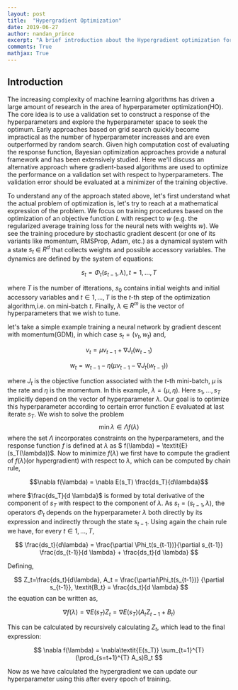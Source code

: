 ```yaml
---
layout: post
title:  "Hypergradient Optimization"
date: 2019-06-27
author: nandan_prince
excerpt: "A brief introduction about the Hypergradient optimization for Hyperparameter optimization. It considers the relation between parameters and hyperparameters of the model for the better selection of hyperparameters"
comments: True
mathjax: True
---
```

<h2>Introduction</h2>

The increasing complexity of machine learning algorithms has driven a large amount of research in the area of hyperparameter optimization(HO). The core idea is to use a validation set to construct a response of the hyperparameters and explore the hyperparameter space to seek the optimum. Early approaches based on grid search quickly become impractical as the number of hyperparameter increases and are even outperformed by random search. Given high computation cost of evaluating the response function, Bayesian optimization approaches provide a natural framework and has been extensively studied. 
Here we'll discuss an alternative approach where gradient-based algorithms are used to optimize the performance on a validation set with respect to hyperparameters. The validation error should be evaluated at a minimizer of the training objective.

To understand any of the approach stated above, let's first understand what the actual problem of optimization is, let's try to reach at a mathematical expression of the problem. 
We focus on training procedures based on the optimization of an objective function $L$ with respect to $w$ (e.g. the regularized average training loss for the neural nets with weights $w$). We see the training procedure by stochastic gradient descent (or one of its variants like momentum, RMSProp, Adam, etc.) as a dynamical system with a state $s_t$ $\in$ $R^d$ that collects weights and possible accessory variables. The dynamics are defined by the system of equations: 

$$ s_t = \Phi_t(s_{t-1}, \lambda),    t = 1,...,T $$

where $T$ is the number of itterations, $s_0$ contains initial weights and initial accessory variables and $t \in {1,...,T}$ is the $t$-th step of the optimization algorithm,i.e. on mini-batch $t$. Finally, $\lambda$ $\in$ $R^m$ is the vector of hyperparameters that we wish to tune.
 
let's take a simple example training a neural network by gradient descent with momentum(GDM), in which case $s_t = (v_t, w_t)$ and, 


$$v_t = \mu v_{t-1} + \nabla J_t(w_{t-1})$$

$$w_t = w_{t-1} - \eta (\mu v_{t-1} - \nabla J_t(w_{t-1}))$$

where $J_t$ is the objective function associated with the $t$-th mini-batch, $\mu$ is the rate and $\eta$ is the momentum. In this example, $\lambda = (\mu, \eta)$.
Here $s_1,...,s_T$ implicitly depend on the vector of hyperparameter $\lambda$. Our goal is to optimize this hyperparameter according to certain error function $E$ evaluated at last iterate $s_T$. We wish to solve the problem
$$ \min{\lambda \in \Lambda} f(\lambda)$$
where the set $\Lambda$ incorporates constraints on the hyperparameters, and the response function $f$ is defined at $\lambda$ as 
$ f(\lambda) = \textit{E}(s_T(\lambda))\$.
Now to minimize $f$($\lambda$) we first have to compute the gradient of $f(\lambda)$(or hypergradient) with respect to $\lambda$, which can be computed by chain rule,

$$\nabla f(\lambda) = \nabla E(s_T) \frac{ds_T}{d\lambda}$$

where $\frac{ds_T}{d \lambda}$ is formed by total derivative of the component of $s_T$ with respect to the component of $\lambda$. As $s_t = (s_{t-1}, \lambda)$, the operators $\Phi_t$ depends on the hyperparameter $\lambda$ both directly by its expression and indirectly through the state $s_{t-1}$. Using again the chain rule we have, for every $t \in {1,...,T}$,

$$ \frac{ds_t}{d\lambda} = \frac{\partial \Phi_t(s_{t-1})}{\partial s_{t-1}} \frac{ds_{t-1}}{d \lambda} + \frac{ds_t}{d \lambda} $$

Defining,

$$
    Z_t=\frac{ds_t}{d\lambda},  A_t = 
    \frac{\partial\Phi_t(s_{t-1})} {\partial s_{t-1}}, 
    \textit{B_t} = \frac{ds_t}{d \lambda}
$$
the equation can be written as,

$$
    \nabla f(\lambda) = \nabla E(s_T) Z_t = \nabla E(s_T) (A_t Z_{t-1} + B_t)  
$$

This can be calculated by recursively calculating $Z_t$, which lead to the final expression:

$$
     \nabla f(\lambda) = \nabla\textit{E(s_T)}  \sum_{t=1}^{T} (\prod_{s=t+1}^{T} A_s)B_t
$$

Now as we have calculated the hypergradient we can update our hyperparameter using this after every epoch of training. 
